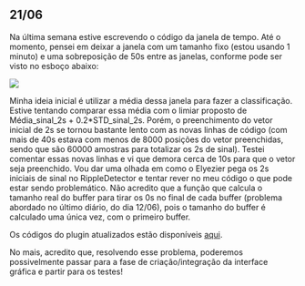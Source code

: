 ## 21/06

Na última semana estive escrevendo o código da janela de tempo. Até o momento, pensei em deixar a janela com um tamanho fixo (estou
usando 1 minuto) e uma sobreposição de 50s entre as janelas, conforme pode ser visto no esboço abaixo:

![](https://github.com/ianamccs/OpenLabBook-Iana/blob/master/Imagens/19441093_1582886491782963_287654732_n.jpg)

Minha ideia inicial é utilizar a média dessa janela para fazer a classificação. Estive tentando comparar essa média com o limiar 
proposto de Média_sinal_2s + 0.2*STD_sinal_2s. Porém, o preenchimento do vetor inicial de 2s se tornou bastante lento com as novas
linhas de código (com mais de 40s estava com menos de 8000 posições do vetor preenchidas, sendo que são 60000 amostras para totalizar 
os 2s de sinal). Testei comentar essas novas linhas e vi que demora cerca de 10s para que o vetor seja preenchido. Vou dar uma olhada
em como o Elyezier pega os 2s iniciais de sinal no RippleDetector e tentar rever no meu código o que pode estar sendo problemático.
Não acredito que a função que calcula o tamanho real do buffer para tirar os 0s no final de cada buffer (problema abordado no último
diário, do dia 12/06), pois o tamanho do buffer é calculado uma única vez, com o primeiro buffer.

Os códigos do plugin atualizados estão disponíveis [aqui](https://github.com/ianamccs/OpenLabBook-Iana/tree/master/Movement%20Detector).

No mais, acredito que, resolvendo esse problema, poderemos possivelmente passar para a fase de criação/integração da interface 
gráfica e partir para os testes!
